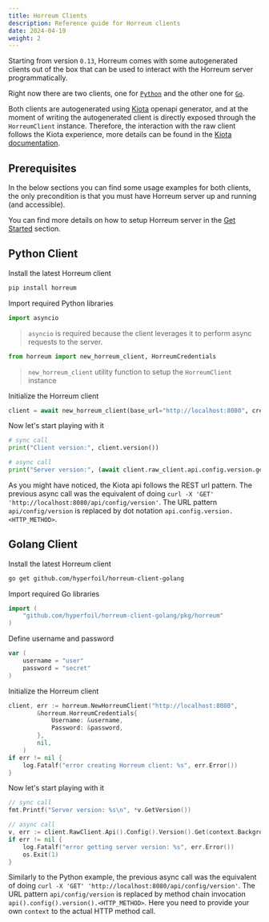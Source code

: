 ```yaml
---
title: Horreum Clients
description: Reference guide for Horreum clients
date: 2024-04-19
weight: 2
---
```


Starting from version `0.13`, Horreum comes with some autogenerated clients out of the box that can be used to interact with
the Horreum server programmatically.

Right now there are two clients, one for [`Python`](https://github.com/Hyperfoil/horreum-client-python/) and the other one for [`Go`](https://github.com/Hyperfoil/horreum-client-golang/).

Both clients are autogenerated using [Kiota](https://learn.microsoft.com/en-us/openapi/kiota/) openapi generator, and at the moment of writing the autogenerated client is directly exposed
through the `HorreumClient` instance. Therefore, the interaction with the raw client follows the Kiota experience, more details can be found in the [Kiota documentation](https://learn.microsoft.com/en-us/openapi/kiota/experience).

## Prerequisites

In the below sections you can find some usage examples for both clients, the only precondition is that you must have Horreum server up and running (and accessible).

You can find more details on how to setup Horreum server in the [Get Started](/docs/tutorials/get-started) section.

## Python Client

Install the latest Horreum client

```bash
pip install horreum
```

Import required Python libraries
```python
import asyncio
```

> `asyncio` is required because the client leverages it to perform async requests to the server.

```python
from horreum import new_horreum_client, HorreumCredentials
```

> `new_horreum_client` utility function to setup the `HorreumClient` instance

Initialize the Horreum client

```python
client = await new_horreum_client(base_url="http://localhost:8080", credentials=HorreumCredentials(username=username, password=password))
```

Now let's start playing with it

```python
# sync call
print("Client version:", client.version())

# async call
print("Server version:", (await client.raw_client.api.config.version.get()).version)
```

As you might have noticed, the Kiota api follows the REST url pattern. The previous async call was the equivalent of doing 
`curl -X 'GET' 'http://localhost:8080/api/config/version'`. The URL pattern `api/config/version` is replaced by dot notation
`api.config.version.<HTTP_METHOD>`.

## Golang Client

Install the latest Horreum client

```bash
go get github.com/hyperfoil/horreum-client-golang
```

Import required Go libraries
```go
import (
    "github.com/hyperfoil/horreum-client-golang/pkg/horreum"
)
```

Define username and password

```go
var (
	username = "user"
	password = "secret"
)
```

Initialize the Horreum client

```go
client, err := horreum.NewHorreumClient("http://localhost:8080",
		&horreum.HorreumCredentials{
			Username: &username,
			Password: &password,
		},
		nil,
	)
if err != nil {
    log.Fatalf("error creating Horreum client: %s", err.Error())
}
```

Now let's start playing with it

```go
// sync call
fmt.Printf("Server version: %s\n", *v.GetVersion())

// async call
v, err := client.RawClient.Api().Config().Version().Get(context.Background(), nil)
if err != nil {
    log.Fatalf("error getting server version: %s", err.Error())
    os.Exit(1)
}
```

Similarly to the Python example, the previous async call was the equivalent of doing
`curl -X 'GET' 'http://localhost:8080/api/config/version'`. The URL pattern `api/config/version` is replaced by method chain invocation
`api().config().version().<HTTP_METHOD>`. Here you need to provide your own `context` to the actual HTTP method call.
